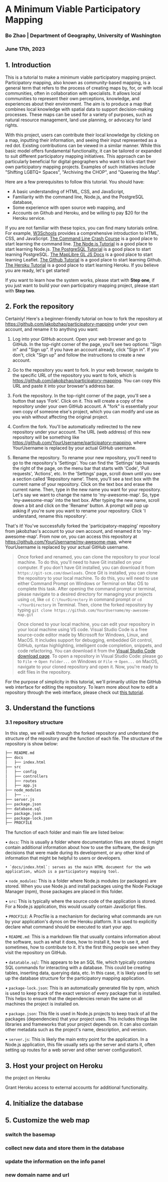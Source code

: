 # A Minimum Viable Participatory Mapping
### Bo Zhao | Department of Geography, University of Washington
### June 17th, 2023 

## 1. Introduction

This is a tutorial to make a minimum viable participatory mapping project. Participatory mapping, also known as community-based mapping, is a general term that refers to the process of creating maps by, for, or with local communities, often in collaboration with specialists. It allows local communities to represent their own perceptions, knowledge, and experiences about their environment. The aim is to produce a map that combines local knowledge with spatial data to support decision-making processes. These maps can be used for a variety of purposes, such as natural resource management, land use planning, or advocacy for land rights.

 With this project, users can contribute their local knowledge by clicking on a map, inputting their information, and seeing their input represented as a red dot. Existing contributions can be viewed in a similar manner. While this basic model offers fundamental functionality, it can be tailored or expanded to suit different participatory mapping initiatives. This approach can be particularly beneficial for digital geographers who want to kick-start their own participatory mapping projects. Examples of such initiatives include "Shifting LGBTQ+ Spaces", "Archiving the CHOP", and "Queering the Map".

Here are a few prerequisites to follow this tutorial. You should have:

- A basic understanding of HTML, CSS, and JavaScript,
- Familiarity with the command line, Node.js, and the PostgreSQL database,
- Some experience with open source web mapping, and
- Accounts on Github and Heroku, and be willing to pay $20 for the Heroku service.

If you are not familiar with these topics, you can find many tutorials online. For example, [W3Schools](https://www.w3schools.com/) provides a comprehensive introduction to HTML, CSS, and JavaScript. [The Command Line Crash Course](https://learnpythonthehardway.org/book/appendixa.html) is a good place to start learning the command line. [The Node.js Tutorial](https://www.tutorialspoint.com/nodejs/index.htm) is a good place to start learning Node.js. [The PostgreSQL Tutorial](https://www.postgresqltutorial.com/) is a good place to start learning PostgreSQL. [The  MapLibre GL JS Docs](https://maplibre.org/maplibre-gl-js-docs/api/) is a good place to start learning Leaflet. [The Github Tutorial](https://guides.github.com/activities/hello-world/) is a good place to start learning Github. [The Heroku Tutorial](https://devcenter.heroku.com/articles/getting-started-with-nodejs) is a good place to start learning Heroku. If you believe you are ready, let's get started!

If you want to learn how the system works, please start with **Step one**, if you just want to build your own participatory mapping project, please start with **Step two**.


## 2. Fork the repository

Certainly! Here's a beginner-friendly tutorial on how to fork the repository at https://github.com/jakobzhao/participatory-mapping under your own account, and rename it to anything you want:

1.	Log into your GitHub account.
Open your web browser and go to GitHub. In the top-right corner of the page, you'll see two options: "Sign in" and "Sign up". If you have an account already, click "Sign in". If you don't, click "Sign up" and follow the instructions to create a new account.

2.	Go to the repository you want to fork.
In your web browser, navigate to the specific URL of the repository you want to fork, which is https://github.com/jakobzhao/participatory-mapping. You can copy this URL and paste it into your browser's address bar.

3.	Fork the repository.
In the top-right corner of the page, you'll see a button that says 'Fork'. Click on it. This will create a copy of the repository under your own GitHub account. A "fork" is essentially your own copy of someone else's project, which you can modify and use as you wish without affecting the original project.

4.	Confirm the fork.
You'll be automatically redirected to the new repository under your account. The URL (web address) of this new repository will be something like https://github.com/YourUsername/participatory-mapping, where YourUsername is replaced by your actual GitHub username.

5.	Rename the repository. To rename your new repository, you'll need to go to the repository's 'Settings'. You can find the 'Settings' tab towards the right of the page, on the menu bar that starts with 'Code', 'Pull requests', 'Actions', etc.
In the 'Settings' page, scroll down until you see a section called 'Repository name'. There, you'll see a text box with the current name of your repository. Click on the text box and erase the current name. Then, type in the new name you want for your repository. Let's say we want to change the name to 'my-awesome-map'. So, type 'my-awesome-map' into the text box. After typing the new name, scroll down a bit and click on the 'Rename' button. A prompt will pop up asking if you're sure you want to rename your repository. Click 'I understand, rename this repository'.

That's it! You've successfully forked the 'participatory-mapping' repository from jakobzhao's account to your own account, and renamed it to 'my-awesome-map'. From now on, you can access this repository at https://github.com/YourUsername/my-awesome-map, where YourUsername is replaced by your actual GitHub username.

> Once forked and renamed, you can clone the repository to your local machine. To do this, you'll need to have Git installed on your computer. If you don't have Git installed, you can download it from `https://git-scm.com/downloads`. Once Git is installed, you can clone the repository to your local machine.  To do this,  you will need to use either Command Prompt on Windows or Terminal on Mac OS to complete this task. After opening the command prompt or terminal, please navigate to a desired directory for managing your projects using `cd`, like `cd C:\YourDirectory` in command prompt or `cd ~/YourDirectory` in Terminal. Then, clone the forked repository by typing `git clone https://github.com/YourUsername/my-awesome-map.git`

> Once cloned to your local machine, you can edit your repository in your local machine using VS code. Visual Studio Code is a free source-code editor made by Microsoft for Windows, Linux, and MacOS. It includes support for debugging, embedded Git control, GitHub, syntax highlighting, intelligent code completion, snippets, and code refactoring. You can download it from the [Visual Studio Code download page](https://code.visualstudio.com/download). To open a repository in Visual Studio Code: please go to `File` -> `Open Folder...` on Windows or `File` -> `Open...` on MacOS, navigate to your cloned repository and open it. Now, you're ready to edit files in the repository.

For the purpose of simplicity in this tutorial, we'll primarily utilize the GitHub web interface for editing the repository. To learn more about how to edit a repository through the web interface, please check out [this tutorial](https://docs.github.com/en/get-started/writing-on-github/getting-started-with-writing-and-formatting-on-github).


## 3. Understand the functions

### 3.1 repository structure

In this step, we will walk through the forked repository and understand the structure of the repository and the function of each file. The structure of the repository is show below:

```bash
├── README.md
├── docs
│   ├── index.html
├── src
│   ├── config
│   ├── controllers
│   ├── routes
│   ├── app.js
├── node_modules
│   ├── ...
├── server.js
├── package.json
├── database.sql
├── package.json
├── package-lock.json
├── PROCFILE
```

The function of each folder and main file are listed below:

• `docs`: This is usually a folder where documentation files are stored. It might contain additional information about how to use the software, the design decisions that were made during its development, or any other kind of information that might be helpful to users or developers.

    • `docs/index.html`: serves as the main HTML document for the web application, which is a participatory mapping tool.

• `node_modules`: This is a folder where Node.js modules (or packages) are stored. When you use Node.js and install packages using the Node Package Manager (npm), those packages are placed in this folder.

• `src`: This is typically where the source code of the application is stored. For a Node.js application, this would usually contain JavaScript files.

• `PROCFILE`: A Procfile is a mechanism for declaring what commands are run by your application's dynos on the Heroku platform. It is used to explicitly declare what command should be executed to start your app.

• `README.md`: This is a markdown file that usually contains information about the software, such as what it does, how to install it, how to use it, and sometimes, how to contribute to it. It's the first thing people see when they visit the repository on GitHub.

• `datatable.sql`: This appears to be an SQL file, which typically contains SQL commands for interacting with a database. This could be creating tables, inserting data, querying data, etc. In this case, it is likely used to set up the database structure for the participatory mapping application.

• `package-lock.json`: This is an automatically generated file by npm, which is used to keep track of the exact version of every package that is installed. This helps to ensure that the dependencies remain the same on all machines the project is installed on.

• `package.json`: This file is used in Node.js projects to keep track of all the packages (dependencies) that your project uses. This includes things like libraries and frameworks that your project depends on. It can also contain other metadata such as the project's name, description, and version.

• `server.js`: This is likely the main entry point for the application. In a Node.js application, this file usually sets up the server and starts it, often setting up routes for a web server and other server configuration1.


## 3. Host your project on Heroku

the project on Heroku

Grant Heroku access to external accounts for additional functionality.


## 4. Initialize the database



## 5.  Customize the web map 

### switch the basemap

### collect new data and store them in the database

### update the information on the info panel

### new domain name and url
